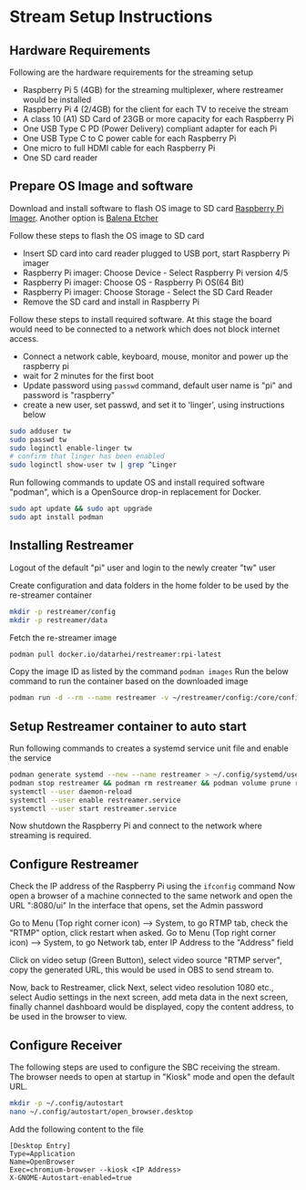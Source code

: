 # Stream Setup Instructions

## Hardware Requirements

Following are the hardware requirements for the streaming setup

- Raspberry Pi 5 (4GB) for the streaming multiplexer, where restreamer would be installed
- Raspberry Pi 4 (2/4GB) for the client for each TV to receive the stream
- A class 10 (A1) SD Card of 23GB or more capacity for each Raspberry Pi
- One USB Type C PD (Power Delivery) compliant adapter for each Pi
- One USB Type C to C power cable for each Raspberry Pi
- One micro to full HDMI cable for each Raspberry Pi
- One SD card reader


## Prepare OS Image and software

Download and install software to flash OS image to SD card [Raspberry Pi Imager](https://www.raspberrypi.com/software/). Another option is [Balena Etcher](https://etcher.balena.io/)

Follow these steps to flash the OS image to SD card

- Insert SD card into card reader plugged to USB port, start Raspberry Pi imager
- Raspberry Pi imager: Choose Device - Select Raspberry Pi version 4/5
- Raspberry Pi imager: Choose OS - Raspberry Pi OS(64 Bit)
- Raspberry Pi imager: Choose Storage - Select the SD Card Reader
- Remove the SD card and install in Raspberry Pi

Follow these steps to install required software. At this stage the board would need to be connected to a network which does not block internet access.

- Connect a network cable, keyboard, mouse, monitor and power up the raspberry pi
- wait for 2 minutes for the first boot
- Update password using `passwd` command, default user name is "pi" and password is "raspberry"
- create a new user, set passwd, and set it to 'linger', using instructions below

```bash
sudo adduser tw
sudo passwd tw
sudo loginctl enable-linger tw
# confirm that linger has been enabled
sudo loginctl show-user tw | grep ^Linger
```

Run following commands to update OS and install required software "podman", which is a OpenSource drop-in replacement for Docker.

```bash
sudo apt update && sudo apt upgrade
sudo apt install podman
```

## Installing Restreamer

Logout of the default "pi" user and login to the newly creater "tw" user

Create configuration and data folders in the home folder to be used by the re-streamer container

```bash
mkdir -p restreamer/config
mkdir -p restreamer/data
```

Fetch the re-streamer image 

```bash
podman pull docker.io/datarhei/restreamer:rpi-latest
```

Copy the image ID as listed by the command `podman images`
Run the below command to run the container based on the downloaded image

```bash
podman run -d --rm --name restreamer -v ~/restreamer/config:/core/config -v ~/restreamer/data:/core/data -p 8080:8080 -p 8181:8181 -p 1935:1935 -p 1936:1936 -p 6000:6000/udp <image-id>
```

## Setup Restreamer container to auto start

Run following commands to creates a systemd service unit file and enable the service

```bash
podman generate systemd --new --name restreamer > ~/.config/systemd/user/restreamer.service
podman stop restreamer && podman rm restreamer && podman volume prune restreamer
systemctl --user daemon-reload
systemctl --user enable restreamer.service
systemctl --user start restreamer.service
```

Now shutdown the Raspberry Pi and connect to the network where streaming is required.

## Configure Restreamer 

Check the IP address of the Raspberry Pi using the `ifconfig` command
Now open a browser of a machine connected to the same network and open the URL "<url>:8080/ui"
In the interface that opens, set the Admin password

Go to Menu (Top right corner icon) --> System, to go RTMP tab, check the "RTMP" option, click restart when asked. 
Go to Menu (Top right corner icon) --> System, to go Network tab, enter IP Address to the "Address" field

Click on video setup (Green Button), select video source "RTMP server", copy the generated URL, this would be used in OBS to send stream to.

Now, back to Restreamer, click Next, select video resolution 1080 etc., select Audio settings in the next screen, add meta data in the next screen, finally channel dashboard would be displayed, copy the content address, to be used in the browser to view.

## Configure Receiver 

The following steps are used to configure the SBC receiving the stream. 
The browser needs to open at startup in "Kiosk" mode and open the default URL.

```bash
mkdir -p ~/.config/autostart
nano ~/.config/autostart/open_browser.desktop
```

Add the following content to the file 

```
[Desktop Entry]
Type=Application
Name=OpenBrowser
Exec=chromium-browser --kiosk <IP Address>
X-GNOME-Autostart-enabled=true
```
